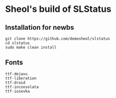 # Sheol's build of SLStatus

## Installation for newbs

```
git clone https://github.com/demosheol/slstatus
cd slstatus
sudo make clean install
```

## Fonts

```
ttf-dejavu
ttf-liberation
ttf-droid
ttf-inconsolata
ttf-iosevka
```
